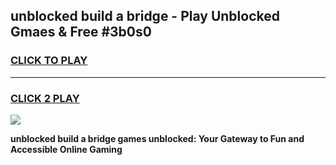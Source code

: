 
## unblocked build a bridge - Play Unblocked Gmaes & Free #3b0s0
<h3>
<a href="https://news.freeplayer.one?title=unblocked_build_a_bridge&ref=24F">CLICK TO PLAY</a></h3>
<hr>

<h3>
<a href="https://news.freeplayer.one?title=unblocked_build_a_bridge&ref=24F">CLICK 2 PLAY</a>
  
</h3>

<a href="https://news.freeplayer.one?title=unblocked_build_a_bridge&ref=24F/"><img src="https://clearcache.store/games.png"></a>


**unblocked build a bridge games unblocked: Your Gateway to Fun and Accessible Online Gaming**
